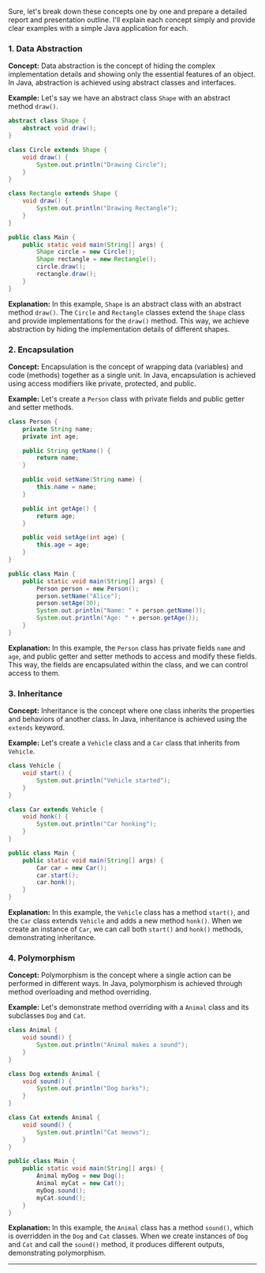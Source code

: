Sure, let's break down these concepts one by one and prepare a detailed report and presentation outline. I'll explain each concept simply and provide clear examples with a simple Java application for each.

### 1. Data Abstraction

**Concept:**
Data abstraction is the concept of hiding the complex implementation details and showing only the essential features of an object. In Java, abstraction is achieved using abstract classes and interfaces.

**Example:**
Let's say we have an abstract class `Shape` with an abstract method `draw()`.

```java
abstract class Shape {
    abstract void draw();
}

class Circle extends Shape {
    void draw() {
        System.out.println("Drawing Circle");
    }
}

class Rectangle extends Shape {
    void draw() {
        System.out.println("Drawing Rectangle");
    }
}

public class Main {
    public static void main(String[] args) {
        Shape circle = new Circle();
        Shape rectangle = new Rectangle();
        circle.draw();
        rectangle.draw();
    }
}
```

**Explanation:**
In this example, `Shape` is an abstract class with an abstract method `draw()`. The `Circle` and `Rectangle` classes extend the `Shape` class and provide implementations for the `draw()` method. This way, we achieve abstraction by hiding the implementation details of different shapes.

### 2. Encapsulation

**Concept:**
Encapsulation is the concept of wrapping data (variables) and code (methods) together as a single unit. In Java, encapsulation is achieved using access modifiers like private, protected, and public.

**Example:**
Let's create a `Person` class with private fields and public getter and setter methods.

```java
class Person {
    private String name;
    private int age;

    public String getName() {
        return name;
    }

    public void setName(String name) {
        this.name = name;
    }

    public int getAge() {
        return age;
    }

    public void setAge(int age) {
        this.age = age;
    }
}

public class Main {
    public static void main(String[] args) {
        Person person = new Person();
        person.setName("Alice");
        person.setAge(30);
        System.out.println("Name: " + person.getName());
        System.out.println("Age: " + person.getAge());
    }
}
```

**Explanation:**
In this example, the `Person` class has private fields `name` and `age`, and public getter and setter methods to access and modify these fields. This way, the fields are encapsulated within the class, and we can control access to them.

### 3. Inheritance

**Concept:**
Inheritance is the concept where one class inherits the properties and behaviors of another class. In Java, inheritance is achieved using the `extends` keyword.

**Example:**
Let's create a `Vehicle` class and a `Car` class that inherits from `Vehicle`.

```java
class Vehicle {
    void start() {
        System.out.println("Vehicle started");
    }
}

class Car extends Vehicle {
    void honk() {
        System.out.println("Car honking");
    }
}

public class Main {
    public static void main(String[] args) {
        Car car = new Car();
        car.start();
        car.honk();
    }
}
```

**Explanation:**
In this example, the `Vehicle` class has a method `start()`, and the `Car` class extends `Vehicle` and adds a new method `honk()`. When we create an instance of `Car`, we can call both `start()` and `honk()` methods, demonstrating inheritance.

### 4. Polymorphism

**Concept:**
Polymorphism is the concept where a single action can be performed in different ways. In Java, polymorphism is achieved through method overloading and method overriding.

**Example:**
Let's demonstrate method overriding with a `Animal` class and its subclasses `Dog` and `Cat`.

```java
class Animal {
    void sound() {
        System.out.println("Animal makes a sound");
    }
}

class Dog extends Animal {
    void sound() {
        System.out.println("Dog barks");
    }
}

class Cat extends Animal {
    void sound() {
        System.out.println("Cat meows");
    }
}

public class Main {
    public static void main(String[] args) {
        Animal myDog = new Dog();
        Animal myCat = new Cat();
        myDog.sound();
        myCat.sound();
    }
}
```

**Explanation:**
In this example, the `Animal` class has a method `sound()`, which is overridden in the `Dog` and `Cat` classes. When we create instances of `Dog` and `Cat` and call the `sound()` method, it produces different outputs, demonstrating polymorphism.

---

